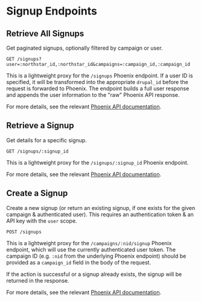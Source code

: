 # Signup Endpoints

## Retrieve All Signups
Get paginated signups, optionally filtered by campaign or user.

```
GET /signups?user=:northstar_id,:northstar_id&campaigns=:campaign_id,:campaign_id
```

This is a lightweight proxy for the `/signups` Phoenix endpoint. If a user ID is specified, it will be transformed into 
the appropriate `drupal_id` before the request is forwarded to Phoenix. The endpoint builds a full user response and appends the user information to the "raw" Phoenix API response.

For more details, see the relevant [Phoenix API documentation](https://github.com/DoSomething/phoenix/wiki/API#retrieve-a-signup-collection).


## Retrieve a Signup
Get details for a specific signup.

```
GET /signups/:signup_id
```

This is a lightweight proxy for the `/signups/:signup_id` Phoenix endpoint.

For more details, see the relevant [Phoenix API documentation](https://github.com/DoSomething/phoenix/wiki/API#retrieve-a-specific-signup).

## Create a Signup
Create a new signup (or return an existing signup, if one exists for the given campaign & authenticated user).
This requires an authentication token & an API key with the `user` scope.

```
POST /signups
```

This is a lightweight proxy for the `/campaigns/:nid/signup` Phoenix endpoint, which will use the currently authenticated
user token. The campaign ID (e.g. `:nid` from the underlying Phoenix endpoint) should be provided as a `campaign_id` field in
the body of the request.

If the action is successful or a signup already exists, the signup will be returned in the response.

For more details, see the relevant [Phoenix API documentation](https://github.com/DoSomething/phoenix/wiki/API#campaign-signup).

